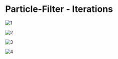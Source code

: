# Particle-Filter - Iterations

![1](https://user-images.githubusercontent.com/41353001/81127559-6e7b6880-8ef3-11ea-96df-fd82bcbdcaff.JPG)

![2](https://user-images.githubusercontent.com/41353001/81127623-a682ab80-8ef3-11ea-9f23-6f83a5545710.JPG)

![3](https://user-images.githubusercontent.com/41353001/81127637-b39f9a80-8ef3-11ea-885a-108aeb6459f5.JPG)

![4](https://user-images.githubusercontent.com/41353001/81127649-bdc19900-8ef3-11ea-84fb-40a33ce49cee.JPG)
